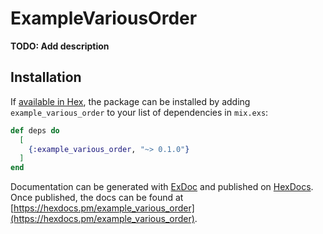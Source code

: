 # ExampleVariousOrder

**TODO: Add description**

## Installation

If [available in Hex](https://hex.pm/docs/publish), the package can be installed
by adding `example_various_order` to your list of dependencies in `mix.exs`:

```elixir
def deps do
  [
    {:example_various_order, "~> 0.1.0"}
  ]
end
```

Documentation can be generated with [ExDoc](https://github.com/elixir-lang/ex_doc)
and published on [HexDocs](https://hexdocs.pm). Once published, the docs can
be found at [https://hexdocs.pm/example_various_order](https://hexdocs.pm/example_various_order).

